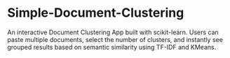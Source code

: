# Simple-Document-Clustering
An interactive Document Clustering App built with scikit-learn. Users can paste multiple documents, select the number of clusters, and instantly see grouped results based on semantic similarity using TF-IDF and KMeans. 
